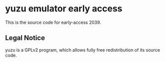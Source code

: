 yuzu emulator early access
=============

This is the source code for early-access 2039.

## Legal Notice

yuzu is a GPLv2 program, which allows fully free redistribution of its source code.